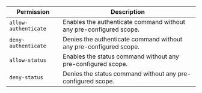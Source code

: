 | Permission | Description |
|------|-----|
|`allow-authenticate`|Enables the authenticate command without any pre-configured scope.|
|`deny-authenticate`|Denies the authenticate command without any pre-configured scope.|
|`allow-status`|Enables the status command without any pre-configured scope.|
|`deny-status`|Denies the status command without any pre-configured scope.|
